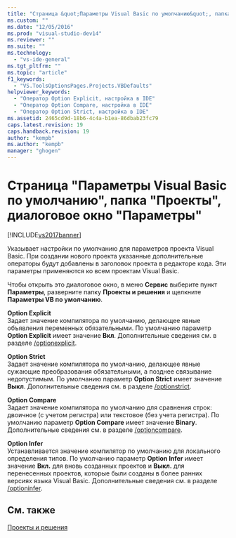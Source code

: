 ```yaml
---
title: "Страница &quot;Параметры Visual Basic по умолчанию&quot;, папка &quot;Проекты&quot;, диалоговое окно &quot;Параметры&quot; | Microsoft Docs"
ms.custom: ""
ms.date: "12/05/2016"
ms.prod: "visual-studio-dev14"
ms.reviewer: ""
ms.suite: ""
ms.technology: 
  - "vs-ide-general"
ms.tgt_pltfrm: ""
ms.topic: "article"
f1_keywords: 
  - "VS.ToolsOptionsPages.Projects.VBDefaults"
helpviewer_keywords: 
  - "Оператор Option Explicit, настройка в IDE"
  - "Оператор Option Compare, настройка в IDE"
  - "Оператор Option Strict, настройка в IDE"
ms.assetid: 2465cd9d-18b6-4c4a-b1ea-86dbab23fc79
caps.latest.revision: 19
caps.handback.revision: 19
author: "kempb"
ms.author: "kempb"
manager: "ghogen"
---
```

# Страница &quot;Параметры Visual Basic по умолчанию&quot;, папка &quot;Проекты&quot;, диалоговое окно &quot;Параметры&quot;
[!INCLUDE[vs2017banner](../../code-quality/includes/vs2017banner.md)]

Указывает настройки по умолчанию для параметров проекта Visual Basic.  При создании нового проекта указанные дополнительные операторы будут добавлены в заголовок проекта в редакторе кода.  Эти параметры применяются ко всем проектам Visual Basic.  
  
 Чтобы открыть это диалоговое окно, в меню **Сервис** выберите пункт **Параметры**, разверните папку **Проекты и решения** и щелкните **Параметры VB по умолчанию**.  
  
 **Option Explicit**  
 Задает значение компилятора по умолчанию, делающее явные объявления переменных обязательными.  По умолчанию параметр **Option Explicit** имеет значение **Вкл**.  Дополнительные сведения см. в разделе [\/optionexplicit](/dotnet/visual-basic/reference/command-line-compiler/optionexplicit).  
  
 **Option Strict**  
 Задает значение компилятора по умолчанию, делающее явные сужающие преобразования обязательными, а позднее связывание недопустимым.  По умолчанию параметр **Option Strict** имеет значение **Выкл**.  Дополнительные сведения см. в разделе [\/optionstrict](/dotnet/visual-basic/reference/command-line-compiler/optionstrict).  
  
 **Option Compare**  
 Задает значение компилятора по умолчанию для сравнения строк: двоичное \(с учетом регистра\) или текстовое \(без учета регистра\). По умолчанию параметр **Option Compare** имеет значение **Binary**.  Дополнительные сведения см. в разделе [\/optioncompare](/dotnet/visual-basic/reference/command-line-compiler/optioncompare).  
  
 **Option Infer**  
 Устанавливается значение компилятор по умолчанию для локального определения типов.  По умолчанию параметр **Option Infer** имеет значение **Вкл.** для вновь созданных проектов и **Выкл.** для перенесенных проектов, которые были созданы в более ранних версиях языка Visual Basic.  Дополнительные сведения см. в разделе [\/optioninfer](/dotnet/visual-basic/reference/command-line-compiler/optioninfer).  
  
## См. также  
 [Проекты и решения](../../ide/solutions-and-projects-in-visual-studio.md)